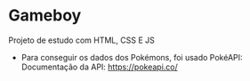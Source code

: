 # Gameboy
Projeto de estudo com HTML, CSS E JS
- Para conseguir os dados dos Pokémons, foi usado PokéAPI:
  Documentação da API: https://pokeapi.co/
  
